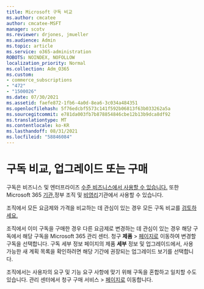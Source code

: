 ```yaml
---
title: Microsoft 구독 비교
ms.author: cmcatee
author: cmcatee-MSFT
manager: scotv
ms.reviewer: drjones, jmueller
ms.audience: Admin
ms.topic: article
ms.service: o365-administration
ROBOTS: NOINDEX, NOFOLLOW
localization_priority: Normal
ms.collection: Adm_O365
ms.custom:
- commerce_subscriptions
- "472"
- "1500026"
ms.date: 07/30/2021
ms.assetid: faefe872-1fb6-4a0d-8ea6-3c034a484351
ms.openlocfilehash: 5f76edcbf5573c141f592b06813f63b033262a5a
ms.sourcegitcommit: e781da003fb7b878854846cbe12b13b9dca8df92
ms.translationtype: MT
ms.contentlocale: ko-KR
ms.lasthandoff: 08/31/2021
ms.locfileid: "58846084"
---
```

# <a name="compare-upgrade-or-purchase-subscriptions"></a>구독 비교, 업그레이드 또는 구매
  
구독은 비즈니스 [](https://www.microsoft.com/microsoft-365/business/compare-all-microsoft-365-business-products?tab=2&rtc=1)및 엔터프라이즈 [수준 비즈니스에서 사용할 수 있습니다.](https://www.microsoft.com/microsoft-365/enterprise/compare-office-365-plans?rtc=1) 또한 Microsoft 365 [기관,](https://www.microsoft.com/microsoft-365/academic/compare-office-365-education-plans?rtc=1&activetab=tab%3aprimaryr1)정부 조직 및 [비영리](https://www.microsoft.com/microsoft-365/nonprofit/office-365-nonprofit-plans-and-pricing?&rtc=1&activetab=tab%3aprimaryr1)기관에서 사용할 수 있습니다. [](https://www.microsoft.com/microsoft-365/government/compare-office-365-government-plans?rtc=1)
  
조직에서 모든 요금제와 가격을 비교하는 데 관심이 있는 경우 모든 구독 비교를 [검토하세요.](https://www.microsoft.com/microsoft-365/enterprise/compare-office-365-plans?rtc=1)
  
조직에서 이미 구독을 구매한 경우 다른 요금제로 변경하는 데 관심이 있는 경우 해당 구독에서 해당 구독을 Microsoft 365 관리 센터. 청구 **제품** \> [페이지로](https://go.microsoft.com/fwlink/p/?linkid=842054) 이동하여 변경할 구독을 선택합니다. 구독 세부 정보 페이지의 제품 **세부** 정보 및  업그레이드에서, 사용 가능한 새 계획 목록을 확인하려면 해당 기간에 권장되는 업그레이드 보기를 선택합니다.
  
조직에서는 사용자의 요구 및 기능 요구 사항에 맞기 위해 구독을 혼합하고 일치할 수도 있습니다. 관리 센터에서 청구 구매  서비스 \> [페이지로](https://go.microsoft.com/fwlink/p/?linkid=868433) 이동합니다. 